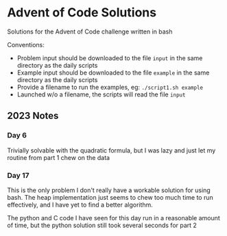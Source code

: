 # Advent of Code Solutions

Solutions for the Advent of Code challenge written in bash

Conventions:
* Problem input should be downloaded to the file `input` in the same
  directory as the daily scripts
* Example input should be downloaded to the file `example` in the same
  directory as the daily scripts
* Provide a filename to run the examples, eg: `./script1.sh example`
* Launched w/o a filename, the scripts will read the file `input`

## 2023 Notes

### Day 6

Trivially solvable with the quadratic formula, but I was lazy and just
let my routine from part 1 chew on the data

### Day 17

This is the only problem I don't really have a workable solution for
using bash.  The heap implementation just seems to chew too much time
to run effectively, and I have yet to find a better algorithm.

The python and C code I have seen for this day run in a reasonable
amount of time, but the python solution still took several seconds for
part 2
